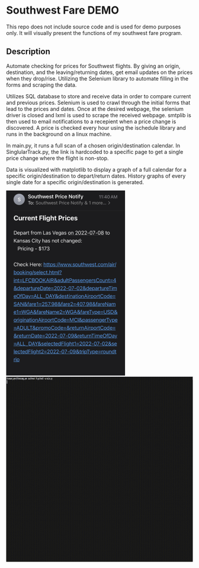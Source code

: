 # Southwest Fare DEMO
This repo does not include source code and is used for demo purposes only. It will visually present the functions of my southwest fare program.

## Description
Automate checking for prices for Southwest flights. By giving an origin, destination, and the leaving/returning dates, get email updates on the prices when they drop/rise. Utilizing the Selenium library to automate filling in the forms and scraping the data.

Utilizes SQL database to store and receive data in order to compare current and previous prices. Selenium is used to crawl through the initial forms that lead to the prices and dates. Once at the desired webpage, the selenium driver is closed and lxml is used to scrape the received webpage. smtplib is then used to email notifications to a recepient when a price change is discovered. A price is checked every hour using the ischedule library and runs in the background on a linux machine.

In main.py, it runs a full scan of a chosen origin/destination calendar. In SinglularTrack.py, the link is hardcoded to a specific page to get a single price change where the flight is non-stop.

Data is visualized with matplotlib to display a graph of a full calendar for a specific origin/destination to depart/return dates. History graphs of every single date for a specific origin/destination is generated.

<img src="https://github.com/tomm3hgunn/southwest-demo/blob/main/docs/examples/emailExample.jpg" height="500">
<img src="https://github.com/tomm3hgunn/southwest-demo/blob/main/docs/examples/southwest-demo.gif" height="500">


